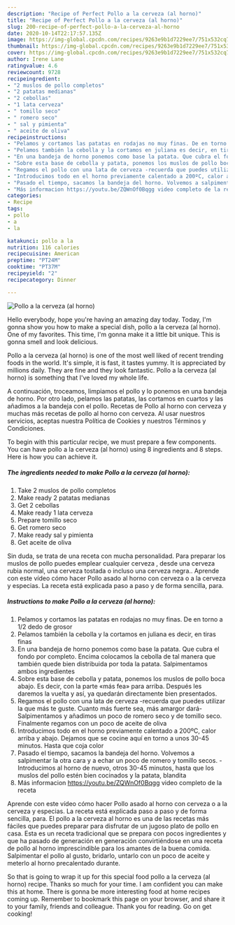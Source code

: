```yaml
---
description: "Recipe of Perfect Pollo a la cerveza (al horno)"
title: "Recipe of Perfect Pollo a la cerveza (al horno)"
slug: 200-recipe-of-perfect-pollo-a-la-cerveza-al-horno
date: 2020-10-14T22:17:57.135Z
image: https://img-global.cpcdn.com/recipes/9263e9b1d7229ee7/751x532cq70/pollo-a-la-cerveza-al-horno-foto-principal.jpg
thumbnail: https://img-global.cpcdn.com/recipes/9263e9b1d7229ee7/751x532cq70/pollo-a-la-cerveza-al-horno-foto-principal.jpg
cover: https://img-global.cpcdn.com/recipes/9263e9b1d7229ee7/751x532cq70/pollo-a-la-cerveza-al-horno-foto-principal.jpg
author: Irene Lane
ratingvalue: 4.6
reviewcount: 9728
recipeingredient:
- "2 muslos de pollo completos"
- "2 patatas medianas"
- "2 cebollas"
- "1 lata cerveza"
- " tomillo seco"
- " romero seco"
- " sal y pimienta"
- " aceite de oliva"
recipeinstructions:
- "Pelamos y cortamos las patatas en rodajas no muy finas. De en torno a 1/2 dedo de grosor"
- "Pelamos también la cebolla y la cortamos en juliana es decir, en tiras finas"
- "En una bandeja de horno ponemos como base la patata. Que cubra el fondo por completo. Encima colocamos la cebolla de tal manera que también quede bien distribuida por toda la patata. Salpimentamos ambos ingredientes"
- "Sobre esta base de cebolla y patata, ponemos los muslos de pollo boca abajo. Es decir, con la parte «más fea» para arriba. Después les daremos la vuelta y así, ya quedarán directamente bien presentados."
- "Regamos el pollo con una lata de cerveza -recuerda que puedes utilizar la que más te guste. Cuanto más fuerte sea, más amargor dará- Salpimentamos y añadimos un poco de romero seco y de tomillo seco. Finalmente regamos con un poco de aceite de oliva"
- "Introducimos todo en el horno previamente calentado a 200ºC, calor arriba y abajo. Dejamos que se cocine aquí en torno a unos 30-45 minutos. Hasta que coja color"
- "Pasado el tiempo, sacamos la bandeja del horno. Volvemos a salpimentar la otra cara y a echar un poco de romero y tomillo secos.  Introducimos al horno de nuevo, otros 30-45 minutos, hasta que los muslos del pollo estén bien cocinados y la patata, blandita"
- "Más informacion https://youtu.be/ZQWnOf0Bqgg video completo de la receta"
categories:
- Recipe
tags:
- pollo
- a
- la

katakunci: pollo a la 
nutrition: 116 calories
recipecuisine: American
preptime: "PT24M"
cooktime: "PT37M"
recipeyield: "2"
recipecategory: Dinner

---
```



![Pollo a la cerveza (al horno)](https://img-global.cpcdn.com/recipes/9263e9b1d7229ee7/751x532cq70/pollo-a-la-cerveza-al-horno-foto-principal.jpg)

Hello everybody, hope you're having an amazing day today. Today, I'm gonna show you how to make a special dish, pollo a la cerveza (al horno). One of my favorites. This time, I'm gonna make it a little bit unique. This is gonna smell and look delicious.

Pollo a la cerveza (al horno) is one of the most well liked of recent trending foods in the world. It's simple, it is fast, it tastes yummy. It is appreciated by millions daily. They are fine and they look fantastic. Pollo a la cerveza (al horno) is something that I've loved my whole life.

A continuación, troceamos, limpiamos el pollo y lo ponemos en una bandeja de horno. Por otro lado, pelamos las patatas, las cortamos en cuartos y las añadimos a la bandeja con el pollo. Recetas de Pollo al horno con cerveza y muchas más recetas de pollo al horno con cerveza. Al usar nuestros servicios, aceptas nuestra Política de Cookies y nuestros Términos y Condiciones.


To begin with this particular recipe, we must prepare a few components. You can have pollo a la cerveza (al horno) using 8 ingredients and 8 steps. Here is how you can achieve it.

<!--inarticleads1-->

##### The ingredients needed to make Pollo a la cerveza (al horno):

1. Take 2 muslos de pollo completos
1. Make ready 2 patatas medianas
1. Get 2 cebollas
1. Make ready 1 lata cerveza
1. Prepare  tomillo seco
1. Get  romero seco
1. Make ready  sal y pimienta
1. Get  aceite de oliva


Sin duda, se trata de una receta con mucha personalidad. Para preparar los muslos de pollo puedes emplear cualquier cerveza , desde una cerveza rubia normal, una cerveza tostada o incluso una cerveza negra.. Aprende con este vídeo cómo hacer Pollo asado al horno con cerveza o a la cerveza y especias. La receta está explicada paso a paso y de forma sencilla, para. 

<!--inarticleads2-->

##### Instructions to make Pollo a la cerveza (al horno):

1. Pelamos y cortamos las patatas en rodajas no muy finas. De en torno a 1/2 dedo de grosor
1. Pelamos también la cebolla y la cortamos en juliana es decir, en tiras finas
1. En una bandeja de horno ponemos como base la patata. Que cubra el fondo por completo. Encima colocamos la cebolla de tal manera que también quede bien distribuida por toda la patata. Salpimentamos ambos ingredientes
1. Sobre esta base de cebolla y patata, ponemos los muslos de pollo boca abajo. Es decir, con la parte «más fea» para arriba. Después les daremos la vuelta y así, ya quedarán directamente bien presentados.
1. Regamos el pollo con una lata de cerveza -recuerda que puedes utilizar la que más te guste. Cuanto más fuerte sea, más amargor dará- Salpimentamos y añadimos un poco de romero seco y de tomillo seco. Finalmente regamos con un poco de aceite de oliva
1. Introducimos todo en el horno previamente calentado a 200ºC, calor arriba y abajo. Dejamos que se cocine aquí en torno a unos 30-45 minutos. Hasta que coja color
1. Pasado el tiempo, sacamos la bandeja del horno. Volvemos a salpimentar la otra cara y a echar un poco de romero y tomillo secos.  - Introducimos al horno de nuevo, otros 30-45 minutos, hasta que los muslos del pollo estén bien cocinados y la patata, blandita
1. Más informacion https://youtu.be/ZQWnOf0Bqgg video completo de la receta


Aprende con este vídeo cómo hacer Pollo asado al horno con cerveza o a la cerveza y especias. La receta está explicada paso a paso y de forma sencilla, para. El pollo a la cerveza al horno es una de las recetas más fáciles que puedes preparar para disfrutar de un jugoso plato de pollo en casa. Esta es un receta tradicional que se prepara con pocos ingredientes y que ha pasado de generación en generación convirtiéndose en una receta de pollo al horno imprescindible para los amantes de la buena comida. Salpimentar el pollo al gusto, bridarlo, untarlo con un poco de aceite y meterlo al horno precalentado durante. 

So that is going to wrap it up for this special food pollo a la cerveza (al horno) recipe. Thanks so much for your time. I am confident you can make this at home. There is gonna be more interesting food at home recipes coming up. Remember to bookmark this page on your browser, and share it to your family, friends and colleague. Thank you for reading. Go on get cooking!
